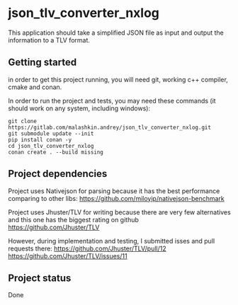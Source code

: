 # json_tlv_converter_nxlog
This application should take a simplified JSON file as input and output the information to a TLV format.

## Getting started
in order to get this project running, you will need git, working c++ compiler, cmake and conan.

In order to run the project and tests, you may need these commands (it should work on any system, including windows):

```
git clone https://gitlab.com/malashkin.andrey/json_tlv_converter_nxlog.git
git submodule update --init
pip install conan -y
cd json_tlv_converter_nxlog
conan create . --build missing
```

## Project dependencies
Project uses Nativejson for parsing because it has the best performance comparing to other libs:
https://github.com/miloyip/nativejson-benchmark

Project uses Jhuster/TLV for writing because there are very few alternatives and this one has the biggest rating on github
https://github.com/Jhuster/TLV

However, during implementation and testing, I submitted isses and pull requests there:
https://github.com/Jhuster/TLV/pull/12
https://github.com/Jhuster/TLV/issues/11

## Project status
Done
